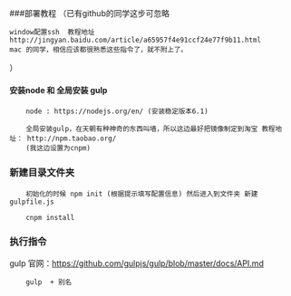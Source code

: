 ###部署教程
（已有github的同学这步可忽略
	
	window配置ssh  教程地址 http://jingyan.baidu.com/article/a65957f4e91ccf24e77f9b11.html
	mac 的同学，相信应该都很熟悉这些指令了，就不附上了。
）




#### 安装node  和 全局安装 gulp  

```
	node : https://nodejs.org/en/ (安装稳定版本6.1)

	全局安装gulp，在天朝有种神奇的东西叫墙，所以这边最好把镜像制定到淘宝 教程地址： http://npm.taobao.org/
	(我这边设置为cnpm)

```


### 新建目录文件夹

```
	初始化的时候 npm init (根据提示填写配置信息) 然后进入到文件夹 新建gulpfile.js
	
	cnpm install

```


### 执行指令

gulp 官网：https://github.com/gulpjs/gulp/blob/master/docs/API.md

```
	gulp  + 别名

```

